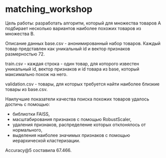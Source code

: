 # matching_workshop

Цель работы: разработать алгоритм, который для множества товаров А подбирает несколько вариантов наиболее похожих товаров из множества В.

Описание данных
base.csv - анонимированный набор товаров. Каждый товар представлен как уникальный id и вектор признаков размерностью 72. 

train.csv - каждая строка - один товар, для которого известен уникальный id, вектор признаков и id товара из base, который максимально похож на него. 

validation.csv - товары, для которых требуется найти наиболее близкие товары из base.csv.

Наилучшие показатели качества поиска похожих товаров удалось достичь с помощью:
 - библиотки FAISS,
 - масштабирования признаков с помощью RobustScaler,
 - удаления признаков, распределение которых отклонялось от нормального,
 - выделения наиболее значимых признаков с помощью иерархической кластеризации.

Accuracy@5 составила 67.466.

